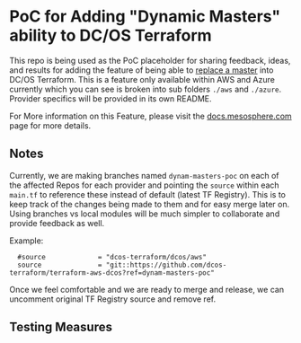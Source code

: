 # PoC for Adding "Dynamic Masters" ability to DC/OS Terraform
This repo is being used as the PoC placeholder for sharing feedback, ideas, and results for adding the feature of being able to [replace a master](https://docs.mesosphere.com/1.12/administering-clusters/replacing-a-master-node/) into DC/OS Terraform. This is a feature only available within AWS and Azure currently which you can see is broken into sub folders `./aws` and `./azure`. Provider specifics will be provided in its own README.

For More information on this Feature, please visit the [docs.mesosphere.com](https://docs.mesosphere.com/1.12/administering-clusters/replacing-a-master-node/) page for more details. 

## Notes
Currently, we are making branches named `dynam-masters-poc` on each of the affected Repos for each provider and pointing the `source` within each `main.tf` to reference these instead of default (latest TF Registry). This is to keep track of the changes being made to them and for easy merge later on. Using branches vs local modules will be much simpler to collaborate and provide feedback as well.

Example:
``` 
  #source             = "dcos-terraform/dcos/aws"
  source              = "git::https://github.com/dcos-terraform/terraform-aws-dcos?ref=dynam-masters-poc"
```

Once we feel comfortable and we are ready to merge and release, we can uncomment original TF Registry source and remove ref.

## Testing Measures